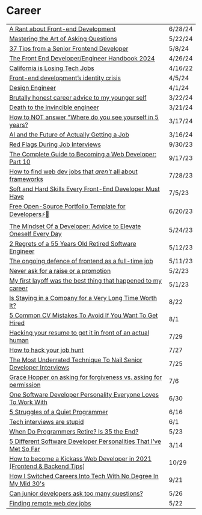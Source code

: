 # Career

|                                                                                                                                                                                                                                                                                                                                 |         |
| ------------------------------------------------------------------------------------------------------------------------------------------------------------------------------------------------------------------------------------------------------------------------------------------------------------------------------- | ------- |
| [A Rant about Front-end Development](https://blog.frankmtaylor.com/2024/06/20/a-rant-about-front-end-development/?utm\_source=tldrwebdev)                                                                                                                                                                                       | 6/28/24 |
| [Mastering the Art of Asking Questions](https://dev.to/naime\_molla/mastering-the-art-of-asking-questions-34bi?context=digest)                                                                                                                                                                                                  | 5/22/24 |
| [37 Tips from a Senior Frontend Developer](https://dev.to/\_ndeyefatoudiop/37-tips-from-a-senior-frontend-developer-251b?context=digest)                                                                                                                                                                                        | 5/8/24  |
| [The Front End Developer/Engineer Handbook 2024](https://frontendmasters.com/guides/front-end-handbook/2024/?utm\_source=CSS-Weekly\&utm\_medium=newsletter\&utm\_campaign=issue-585-april-25-2024)                                                                                                                             | 4/26/24 |
| [California is Losing Tech Jobs](https://www.apricitas.io/p/california-is-losing-tech-jobs?utm\_source=tldrnewsletter)                                                                                                                                                                                                          | 4/16/22 |
| [Front-end development’s identity crisis](https://www.ellyloel.com/blog/front-end-development-s-identity-crisis/?ref=usepanda.com)                                                                                                                                                                                              | 4/5/24  |
| [Design Engineer](https://vercel.com/careers/design-engineer-uk-us-5056771004)                                                                                                                                                                                                                                                  | 4/1/24  |
| [Brutally honest career advice to my younger self](https://noahkagan.com/brutally-honest-career-advice-to-my-younger-self/?utm\_source=tldrwebdev)                                                                                                                                                                              | 3/22/24 |
| [Death to the invincible engineer](https://juraj.hashnode.dev/death-to-the-invincible-engineer?utm\_source=tldrwebdev)                                                                                                                                                                                                          | 3/21/24 |
| [How to NOT answer "Where do you see yourself in 5 years?](https://dev.to/jmfayard/how-to-not-answer-where-do-you-see-yourself-in-5-years-398m?context=digest)                                                                                                                                                                  | 3/17/24 |
| [AI and the Future of Actually Getting a Job](https://dev.to/ben/ai-and-the-future-of-actually-getting-a-job-4ei?context=digest)                                                                                                                                                                                                | 3/16/24 |
| [Red Flags During Job Interviews](https://dev.to/oscarsherelis/red-flags-during-job-interviews-fnl)                                                                                                                                                                                                                             | 9/30/23 |
| [The Complete Guide to Becoming a Web Developer: Part 10](https://dev.to/nerdleveltech/the-complete-guide-to-becoming-a-web-developer-part-10-354o)                                                                                                                                                                             | 9/17/23 |
| [How to find web dev jobs that _aren't_ all about frameworks](https://gomakethings.com/how-to-find-web-dev-jobs-that-arent-all-about-frameworks/)                                                                                                                                                                               | 7/28/23 |
| [Soft and Hard Skills Every Front-End Developer Must Have](https://superdevresources.com/soft-and-hard-skills-every-front-end-developer-must-have/?utm\_campaign=Frontend%2BWeekly\&utm\_medium=email\&utm\_source=Frontend\_Weekly\_365)                                                                                       | 7/5/23  |
| [Free Open-Source Portfolio Template for Developers⚡🚀](https://dev.to/devsyedmohsin/free-open-source-portfolio-template-for-developers-4g1d)                                                                                                                                                                                   | 6/20/23 |
| [The Mindset Of a Developer: Advice to Elevate Oneself Every Day](https://betterprogramming.pub/the-mindset-of-a-tech-a-matter-of-perfecting-ones-self-everyday-bdee6b519add)                                                                                                                                                   | 5/24/23 |
| [2 Regrets of a 55 Years Old Retired Software Engineer](https://javascript.plainenglish.io/2-regrets-of-a-55-years-old-retired-software-engineer-4c4fafc1bd2b)                                                                                                                                                                  | 5/12/23 |
| [The ongoing defence of frontend as a full-time job](https://christianheilmann.com/2023/05/09/the-ongoing-defence-of-frontend-as-a-full-time-job/?utm\_source=Codrops+Subscribers\&utm\_campaign=a98da775f0-EMAIL\_CAMPAIGN\_2023\_01\_20\_03\_25\_COPY\_01\&utm\_medium=email\&utm\_term=0\_-a43123b2e4-%5BLIST\_EMAIL\_ID%5D) | 5/11/23 |
| [Never ask for a raise or a promotion](https://mateusclira.medium.com/never-ask-for-a-raise-or-a-promotion-3a2f19627b2d)                                                                                                                                                                                                        | 5/2/23  |
| [My first layoff was the best thing that happened to my career](https://uxdesign.cc/my-first-layoff-was-the-best-thing-that-could-happen-to-my-career-b3250a0fa7ba)                                                                                                                                                             | 5/1/23  |
| [Is Staying in a Company for a Very Long Time Worth It?](https://radiant-brushlands-42789.herokuapp.com/betterprogramming.pub/is-staying-in-a-company-for-a-very-long-time-worth-it-9d40976e9bd6)                                                                                                                               | 8/22    |
| [5 Common CV Mistakes To Avoid If You Want To Get Hired](https://betterprogramming.pub/5-common-cv-mistakes-to-avoid-if-you-want-to-get-hired-4b454a8055dc)                                                                                                                                                                     | 8/1     |
| [Hacking your resume to get it in front of an actual human](https://gomakethings.com/hacking-your-resume-to-get-it-in-front-of-an-actual-human/)                                                                                                                                                                                | 7/29    |
| [How to hack your job hunt](https://gomakethings.com/how-to-hack-your-job-hunt/)                                                                                                                                                                                                                                                | 7/27    |
| [The Most Underrated Technique To Nail Senior Developer Interviews](https://betterprogramming.pub/the-most-underrated-technique-to-nail-senior-developer-interviews-f917025453b7)                                                                                                                                               | 7/25    |
| [Grace Hopper on asking for forgiveness vs. asking for permission](https://gomakethings.com/grace-hopper-on-asking-for-forgiveness-vs.-asking-for-permission/)                                                                                                                                                                  | 7/6     |
| [One Software Developer Personality Everyone Loves To Work With](https://radiant-brushlands-42789.herokuapp.com/betterprogramming.pub/one-software-developer-personality-everyone-loves-to-work-with-15b841cbc80e)                                                                                                              | 6/30    |
| [5 Struggles of a Quiet Programmer](https://betterprogramming.pub/5-struggles-of-a-quiet-programmer-af9fc16108fe)                                                                                                                                                                                                               | 6/16    |
| [Tech interviews are stupid](https://gomakethings.com/tech-interviews-are-stupid/)                                                                                                                                                                                                                                              | 6/1     |
| [When Do Programmers Retire? Is 35 the End?](https://radiant-brushlands-42789.herokuapp.com/betterprogramming.pub/when-do-programmers-retire-is-35-the-end-72d173760ee2)                                                                                                                                                        | 5/23    |
| [5 Different Software Developer Personalities That I’ve Met So Far](https://betterprogramming.pub/5-different-software-developer-personalities-that-ive-met-so-far-13784f3a8d4a)                                                                                                                                                | 3/14    |
| [How to become a Kickass Web Developer in 2021 \[Frontend & Backend Tips\]](https://dev.to/suniljoshi19/how-to-become-a-kickass-web-developer-in-2021-frontend-backend-tips-457h?utm\_source=digest\_mailer\&utm\_medium=email\&utm\_campaign=digest\_email)                                                                    | 10/29   |
| [How I Switched Careers Into Tech With No Degree In My Mid 30's](https://dev.to/willjohnsonio/how-i-switched-careers-into-tech-with-no-degree-in-my-mid-30-s-1n67?utm\_source=digest\_mailer\&utm\_medium=email\&utm\_campaign=digest\_email)                                                                                   | 9/21    |
| [Can junior developers ask too many questions?](https://gomakethings.com/can-junior-developers-ask-too-many-questions/?mc\_cid=cffc7a31e8\&mc\_eid=\[UNIQID])                                                                                                                                                                   | 5/26    |
| [Finding remote web dev jobs](https://gomakethings.com/finding-remote-web-dev-jobs/?mc\_cid=3601251ec6\&mc\_eid=\[UNIQID])                                                                                                                                                                                                      | 5/22    |
